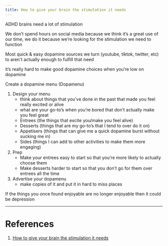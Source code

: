 ```yaml
---
title: How to give your brain the stimulation it needs
---
```


ADHD brains need a lot of stimulation

We don’t spend hours on social media because we think it’s a great use of our time, we do it because we’re looking for the stimulation we need to function

Most quick & easy dopamine sources we turn (youtube, tiktok, twitter, etc) to aren't actually enough to fulfill that need

it’s really hard to make good dopamine choices when you’re low on dopamine

Create a dopamine menu (Dopamenu)

1. Design your menu
   - think about things that you’ve done in the past that made you feel really excited or alive
   - what are your go-to’s when you’re bored that don’t actually make you feel great
   - Entrees (the things that excite you/make you feel alive)
   - Desserts (things that are my go-to’s that I tend to over do it on)
   - Appetisers (things that can give me a quick dopamine burst without sucking me in)
   - Sides (things I can add to other activities to make them more engaging)
2. Prep
   - Make your entrees easy to start so that you’re more likely to actually choose them
   - Make desserts harder to start so that you don’t go for them over entrees all the time
3. Advertise your dopamenu
   - make copies of it and put it in hard to miss places

If the things you once found enjoyable are no longer enjoyable then it could be depression

---

# References

1. [How to give your brain the stimulation it needs](https://www.youtube.com/watch?v=-6WCkTwW6xg)
